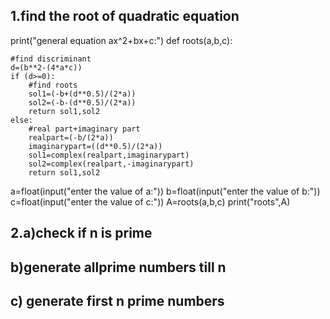 ## 1.find the root of quadratic equation

print("general equation ax^2+bx+c:")
def roots(a,b,c):
    
    #find discriminant
    d=(b**2-(4*a*c))
    if (d>=0):
        #find roots
        sol1=(-b+(d**0.5)/(2*a))
        sol2=(-b-(d**0.5)/(2*a))
        return sol1,sol2
    else:
        #real part+imaginary part
        realpart=(-b/(2*a))
        imaginarypart=((d**0.5)/(2*a))
        sol1=complex(realpart,imaginarypart)
        sol2=complex(realpart,-imaginarypart)
        return sol1,sol2
        
a=float(input("enter the value of a:"))
b=float(input("enter the value of b:"))
c=float(input("enter the value of c:"))
A=roots(a,b,c)
print("roots",A)

## 2.a)check if n is prime
##  b)generate allprime numbers till n
## c) generate first n prime numbers

